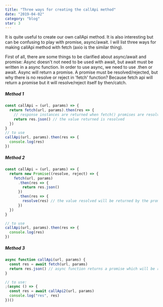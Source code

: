 ```yaml
---
title: "Three ways for creating the callApi method"
date: "2019-04-02"
category: "blog"
star: 3
---
```


It is quite useful to create our own callApi method. It is also interesting but can be confusing to play with promise, async/await. I will list three ways for making callApi method with fetch (axio is the similar thing).

First of all, there are some things to be clarified about async/await and promise:
Async doesn't not need to be used with await, but await must be written in a async function.
In order to use async, we need to use .then or await. Async will return a promise.
A promise must be resolved/rejected, but why there is no resolve or reject in 'fetch' function? Because fetch api will return a promise but it will resolve/reject itself by then/catch.

##### Method 1

```js
const callApi = (url, params) => {
  return fetch(url, params).then(res => {
    // response instances are returned when fetch() promises are resolved.
    return res.json() // the value returned is resolved
  })
}
// to use
callApi(url, params).then(res => {
  console.log(res)
})
```

##### Method 2

```js
const callApi = (url, params) => {
  return new Promise((resolve, reject) => {
    fetch(url, params)
      .then(res => {
        return res.json()
      })
      .then(res => {
        resolve(res) // the value resolved will be returned by the promise
      })
  })
}

// to use
callApi(url, params).then(res => {
  console.log(res)
})
```

##### Method 3

```js
async function callApi(url, params) {
  const res = await fetch(url, params)
  return res.json() // async function returns a promise which will be resolved with the returned value
}

// to use:
;(async () => {
  const res = await callApi2(url, params)
  console.log("res", res)
})()
```
